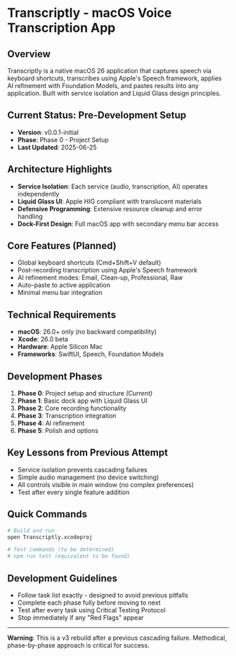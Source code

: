 # Transcriptly - macOS Voice Transcription App

## Overview
Transcriptly is a native macOS 26 application that captures speech via keyboard shortcuts, transcribes using Apple's Speech framework, applies AI refinement with Foundation Models, and pastes results into any application. Built with service isolation and Liquid Glass design principles.

## Current Status: Pre-Development Setup
- **Version**: v0.0.1-initial
- **Phase**: Phase 0 - Project Setup
- **Last Updated**: 2025-06-25

## Architecture Highlights
- **Service Isolation**: Each service (audio, transcription, AI) operates independently
- **Liquid Glass UI**: Apple HIG compliant with translucent materials
- **Defensive Programming**: Extensive resource cleanup and error handling
- **Dock-First Design**: Full macOS app with secondary menu bar access

## Core Features (Planned)
- Global keyboard shortcuts (Cmd+Shift+V default)
- Post-recording transcription using Apple's Speech framework
- AI refinement modes: Email, Clean-up, Professional, Raw
- Auto-paste to active application
- Minimal menu bar integration

## Technical Requirements
- **macOS**: 26.0+ only (no backward compatibility)
- **Xcode**: 26.0 beta
- **Hardware**: Apple Silicon Mac
- **Frameworks**: SwiftUI, Speech, Foundation Models

## Development Phases
1. **Phase 0**: Project setup and structure *(Current)*
2. **Phase 1**: Basic dock app with Liquid Glass UI
3. **Phase 2**: Core recording functionality
4. **Phase 3**: Transcription integration
5. **Phase 4**: AI refinement
6. **Phase 5**: Polish and options

## Key Lessons from Previous Attempt
- Service isolation prevents cascading failures
- Simple audio management (no device switching)
- All controls visible in main window (no complex preferences)
- Test after every single feature addition

## Quick Commands
```bash
# Build and run
open Transcriptly.xcodeproj

# Test commands (to be determined)
# npm run test (equivalent to be found)
```

## Development Guidelines
- Follow task list exactly - designed to avoid previous pitfalls
- Complete each phase fully before moving to next
- Test after every task using Critical Testing Protocol
- Stop immediately if any "Red Flags" appear

---

**Warning**: This is a v3 rebuild after a previous cascading failure. Methodical, phase-by-phase approach is critical for success.
